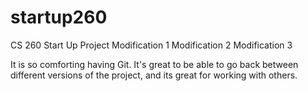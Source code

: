# startup260
CS 260 Start Up Project
Modification 1
Modification 2
Modification 3

It is so comforting having Git. It's great to be able to go back between different versions of the project, and its great for working with others.